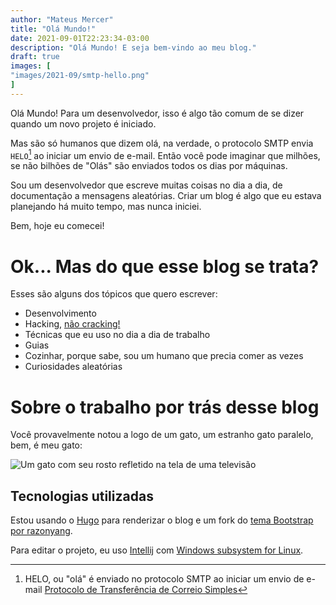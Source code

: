 ```yaml
---
author: "Mateus Mercer"
title: "Olá Mundo!"
date: 2021-09-01T22:23:34-03:00
description: "Olá Mundo! E seja bem-vindo ao meu blog."
draft: true
images: [
"images/2021-09/smtp-hello.png"
]
---
```


Olá Mundo! Para um desenvolvedor, isso é algo tão comum de se dizer quando um novo projeto é iniciado.

Mas são só humanos que dizem olá, na verdade, o protocolo SMTP envia `HELO`[^1] ao iniciar um envio de e-mail.
Então você pode imaginar que milhões, se não bilhões de "Olás" são enviados todos os dias por máquinas.

[^1]: HELO, ou "olá" é enviado no protocolo SMTP ao iniciar um envio de e-mail [Protocolo de Transferência de Correio Simples](https://pt.wikipedia.org/wiki/Simple_Mail_Transfer_Protocol)

Sou um desenvolvedor que escreve muitas coisas no dia a dia, de documentação a mensagens aleatórias.
Criar um blog é algo que eu estava planejando há muito tempo, mas nunca iniciei.

Bem, hoje eu comecei!

# Ok... Mas do que esse blog se trata?

Esses são alguns dos tópicos que quero escrever:
* Desenvolvimento
* Hacking, [não cracking!](http://www.catb.org/hacker-emblem/)
* Técnicas que eu uso no dia a dia de trabalho
* Guias
* Cozinhar, porque sabe, sou um humano que precia comer as vezes
* Curiosidades aleatórias

# Sobre o trabalho por trás desse blog

Você provavelmente notou a logo de um gato, um estranho gato paralelo, bem, é meu gato:

![Um gato com seu rosto refletido na tela de uma televisão](/images/2021-09/pinky.png#center "Pinky")

## Tecnologias utilizadas

Estou usando o [Hugo](https://gohugo.io/) para renderizar o blog e um fork do [tema Bootstrap por razonyang](https://github.com/razonyang/hugo-theme-bootstrap).

Para editar o projeto, eu uso [Intellij](https://www.jetbrains.com/idea/) com [Windows subsystem for Linux](https://docs.microsoft.com/en-us/windows/wsl/install-win10).
